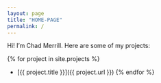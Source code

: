 ```yaml
---
layout: page
title: "HOME-PAGE"
permalink: /
---
```


Hi! I’m Chad Merrill. Here are some of my projects:

{% for project in site.projects %}
- [{{ project.title }}]({{ project.url }})
{% endfor %}
